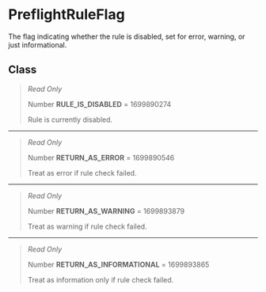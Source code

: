 # PreflightRuleFlag
The flag indicating whether the rule is disabled, set for error, warning, or just informational.

## Class
> *Read Only* 
> 
> Number **RULE_IS_DISABLED** = 1699890274
> 
> Rule is currently disabled.
*** 
> *Read Only* 
> 
> Number **RETURN_AS_ERROR** = 1699890546
> 
> Treat as error if rule check failed.
*** 
> *Read Only* 
> 
> Number **RETURN_AS_WARNING** = 1699893879
> 
> Treat as warning if rule check failed.
*** 
> *Read Only* 
> 
> Number **RETURN_AS_INFORMATIONAL** = 1699893865
> 
> Treat as information only if rule check failed.

